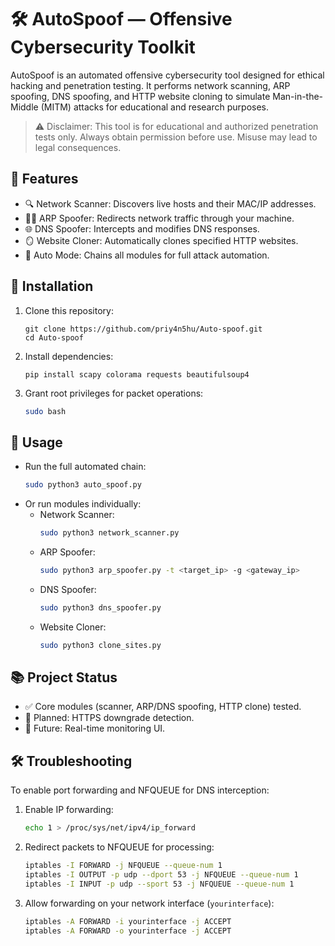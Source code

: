 # 🛠️ AutoSpoof — Offensive Cybersecurity Toolkit

AutoSpoof is an automated offensive cybersecurity tool designed for ethical hacking and penetration testing. It performs network scanning, ARP spoofing, DNS spoofing, and HTTP website cloning to simulate Man-in-the-Middle (MITM) attacks for educational and research purposes.

> ⚠️ Disclaimer: This tool is for educational and authorized penetration tests only. Always obtain permission before use. Misuse may lead to legal consequences.

## 📌 Features

- 🔍 Network Scanner: Discovers live hosts and their MAC/IP addresses.
- 🕵️‍♂️ ARP Spoofer: Redirects network traffic through your machine.
- 🌐 DNS Spoofer: Intercepts and modifies DNS responses.
- 🪞 Website Cloner: Automatically clones specified HTTP websites.
- 🔁 Auto Mode: Chains all modules for full attack automation.

## 🔧 Installation

1. Clone this repository:
   ```
   git clone https://github.com/priy4n5hu/Auto-spoof.git
   cd Auto-spoof
   ```
2. Install dependencies:
   ```
   pip install scapy colorama requests beautifulsoup4
   ```
3. Grant root privileges for packet operations:
   ```bash
   sudo bash
   ```

## 🚀 Usage

- Run the full automated chain:
  ```bash
  sudo python3 auto_spoof.py
  ```
- Or run modules individually:
  - Network Scanner:
    ```bash
    sudo python3 network_scanner.py
    ```
  - ARP Spoofer:
    ```bash
    sudo python3 arp_spoofer.py -t <target_ip> -g <gateway_ip>
    ```
  - DNS Spoofer:
    ```bash
    sudo python3 dns_spoofer.py
    ```
  - Website Cloner:
    ```bash
    sudo python3 clone_sites.py
    ```

## 📚 Project Status

- ✅ Core modules (scanner, ARP/DNS spoofing, HTTP clone) tested.
- 🔄 Planned: HTTPS downgrade detection.
- 🚧 Future: Real-time monitoring UI.


## 🛠️ Troubleshooting

To enable port forwarding and NFQUEUE for DNS interception:

1. Enable IP forwarding:
   ```bash
   echo 1 > /proc/sys/net/ipv4/ip_forward
   ```

2. Redirect packets to NFQUEUE for processing:
   ```bash
   iptables -I FORWARD -j NFQUEUE --queue-num 1
   iptables -I OUTPUT -p udp --dport 53 -j NFQUEUE --queue-num 1
   iptables -I INPUT -p udp --sport 53 -j NFQUEUE --queue-num 1
   ```

3. Allow forwarding on your network interface (`yourinterface`):
   ```bash
   iptables -A FORWARD -i yourinterface -j ACCEPT
   iptables -A FORWARD -o yourinterface -j ACCEPT
   ```


